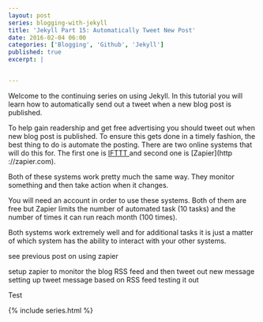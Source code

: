 ```yaml
---
layout: post
series: blogging-with-jekyll
title: 'Jekyll Part 15: Automatically Tweet New Post'
date: 2016-02-04 06:00
categories: ['Blogging', 'Github', 'Jekyll']
published: true
excerpt: |


---
```


Welcome to the continuing series on using Jekyll.  In this tutorial you will learn how to automatically send out a tweet when a new blog post is published.

To help gain readership and get free advertising you should tweet out when new blog post is published.   To ensure this gets done in a timely fashion, the best thing to do is automate the posting.  There are two online systems that will do this for.  The first one is [IFTTT ](http://ifttt.com) and second one is [Zapier](http ://zapier.com).  

Both of these systems work pretty much the same way.   They monitor something and then take action when it changes.  

You will need an account in order to use these systems.  Both of them are free but Zapier limits the number of automated task (10 tasks) and the number of times it can run reach month (100 times).

Both systems work extremely well and for additional tasks it is just a matter of which system has the ability to interact with your other systems.

 

  
see previous post on using zapier

setup zapier to monitor the blog RSS feed and then tweet out new message
setting up tweet message based on RSS feed
testing it out 

Test

{% include series.html %}
